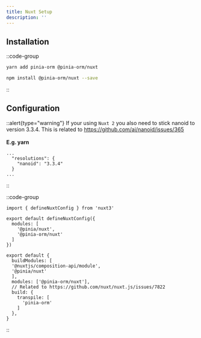 ```yaml
---
title: Nuxt Setup
description: ''
---
```


## Installation

::code-group
  ```bash [Yarn]
  yarn add pinia-orm @pinia-orm/nuxt
  ```
  ```bash [NPM]
  npm install @pinia-orm/nuxt --save
  ```
::

## Configuration

::alert{type="warning"}
If your using `Nuxt 2` you also need to stick nanoid to version 3.3.4. This is related to https://github.com/ai/nanoid/issues/365
<br><br>
**E.g. yarn**

````json[package.json]
...
  "resolutions": {
    "nanoid": "3.3.4"
  }
...
````
::

::code-group
  ```ts{} [Nuxt 3]
  import { defineNuxtConfig } from 'nuxt3'
  
  export default defineNuxtConfig({
    modules: [
      '@pinia/nuxt', 
      '@pinia-orm/nuxt'
    ]
  })
  ```
  ```js{} [Nuxt 2]
  export default {
    buildModules: [
    '@nuxtjs/composition-api/module',
    '@pinia/nuxt'
    ],
    modules: ['@pinia-orm/nuxt'],
    // Related to https://github.com/nuxt/nuxt.js/issues/7822
    build: {
      transpile: [
        'pinia-orm'
      ]
    },
  }
  ```
::
